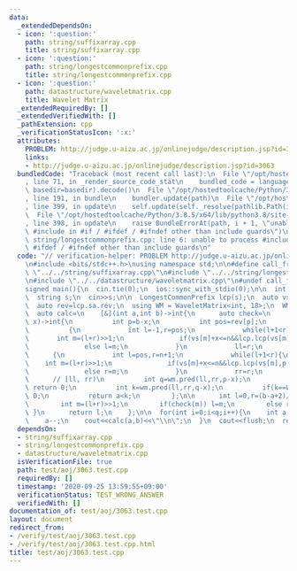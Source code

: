 ```yaml
---
data:
  _extendedDependsOn:
  - icon: ':question:'
    path: string/suffixarray.cpp
    title: string/suffixarray.cpp
  - icon: ':question:'
    path: string/longestcommonprefix.cpp
    title: string/longestcommonprefix.cpp
  - icon: ':question:'
    path: datastructure/waveletmatrix.cpp
    title: Wavelet Matrix
  _extendedRequiredBy: []
  _extendedVerifiedWith: []
  _pathExtension: cpp
  _verificationStatusIcon: ':x:'
  attributes:
    PROBLEM: http://judge.u-aizu.ac.jp/onlinejudge/description.jsp?id=3063
    links:
    - http://judge.u-aizu.ac.jp/onlinejudge/description.jsp?id=3063
  bundledCode: "Traceback (most recent call last):\n  File \"/opt/hostedtoolcache/Python/3.8.5/x64/lib/python3.8/site-packages/onlinejudge_verify/documentation/build.py\"\
    , line 71, in _render_source_code_stat\n    bundled_code = language.bundle(stat.path,\
    \ basedir=basedir).decode()\n  File \"/opt/hostedtoolcache/Python/3.8.5/x64/lib/python3.8/site-packages/onlinejudge_verify/languages/cplusplus.py\"\
    , line 191, in bundle\n    bundler.update(path)\n  File \"/opt/hostedtoolcache/Python/3.8.5/x64/lib/python3.8/site-packages/onlinejudge_verify/languages/cplusplus_bundle.py\"\
    , line 399, in update\n    self.update(self._resolve(pathlib.Path(included), included_from=path))\n\
    \  File \"/opt/hostedtoolcache/Python/3.8.5/x64/lib/python3.8/site-packages/onlinejudge_verify/languages/cplusplus_bundle.py\"\
    , line 398, in update\n    raise BundleErrorAt(path, i + 1, \"unable to process\
    \ #include in #if / #ifdef / #ifndef other than include guards\")\nonlinejudge_verify.languages.cplusplus_bundle.BundleErrorAt:\
    \ string/longestcommonprefix.cpp: line 6: unable to process #include in #if /\
    \ #ifdef / #ifndef other than include guards\n"
  code: "// verification-helper: PROBLEM http://judge.u-aizu.ac.jp/onlinejudge/description.jsp?id=3063\n\
    \n#include <bits/stdc++.h>\nusing namespace std;\n\n#define call_from_test\n#include\
    \ \"../../string/suffixarray.cpp\"\n#include \"../../string/longestcommonprefix.cpp\"\
    \n#include \"../../datastructure/waveletmatrix.cpp\"\n#undef call_from_test\n\n\
    signed main(){\n  cin.tie(0);\n  ios::sync_with_stdio(0);\n\n  int n,q;\n  cin>>n>>q;\n\
    \  string s;\n  cin>>s;\n\n  LongestCommonPrefix lcp(s);\n  auto vs=lcp.sa.sa;\n\
    \  auto rev=lcp.sa.rev;\n  using WM = WaveletMatrix<int, 18>;\n  WM wm(vs);\n\n\
    \  auto calc=\n    [&](int a,int b)->int{\n      auto check=\n        [&](int\
    \ x)->int{\n          int p=b-x;\n          int pos=rev[p];\n          int ll=-1,rr=-1;\n\
    \          {\n            int l=-1,r=pos;\n            while(l+1<r){\n       \
    \       int m=(l+r)>>1;\n              if(vs[m]+x<=n&&lcp.lcp(vs[m],p)>=x) r=m;\n\
    \              else l=m;\n            }\n            ll=r;\n          }\n    \
    \      {\n            int l=pos,r=n+1;\n            while(l+1<r){\n          \
    \    int m=(l+r)>>1;\n              if(vs[m]+x<=n&&lcp.lcp(vs[m],p)>=x) l=m;\n\
    \              else r=m;\n            }\n            rr=r;\n          }\n    \
    \      // [ll, rr)\n          int q=wm.pred(ll,rr,p-x);\n          if(q==WM::npos||q-x<0)\
    \ return 0;\n          int k=wm.pred(ll,rr,q-x);\n          if(k==WM::npos) return\
    \ 0;\n          return a<k;\n        };\n\n      int l=0,r=(b-a+2)/3;\n      while(l+1<r){\n\
    \        int m=(l+r)>>1;\n        if(check(m)) l=m;\n        else r=m;\n     \
    \ }\n      return l;\n    };\n\n  for(int i=0;i<q;i++){\n    int a,b;\n    cin>>a>>b;\n\
    \    a--;\n    cout<<calc(a,b)<<\"\\n\";\n  }\n  cout<<flush;\n  return 0;\n}\n"
  dependsOn:
  - string/suffixarray.cpp
  - string/longestcommonprefix.cpp
  - datastructure/waveletmatrix.cpp
  isVerificationFile: true
  path: test/aoj/3063.test.cpp
  requiredBy: []
  timestamp: '2020-09-25 13:59:55+09:00'
  verificationStatus: TEST_WRONG_ANSWER
  verifiedWith: []
documentation_of: test/aoj/3063.test.cpp
layout: document
redirect_from:
- /verify/test/aoj/3063.test.cpp
- /verify/test/aoj/3063.test.cpp.html
title: test/aoj/3063.test.cpp
---
```

